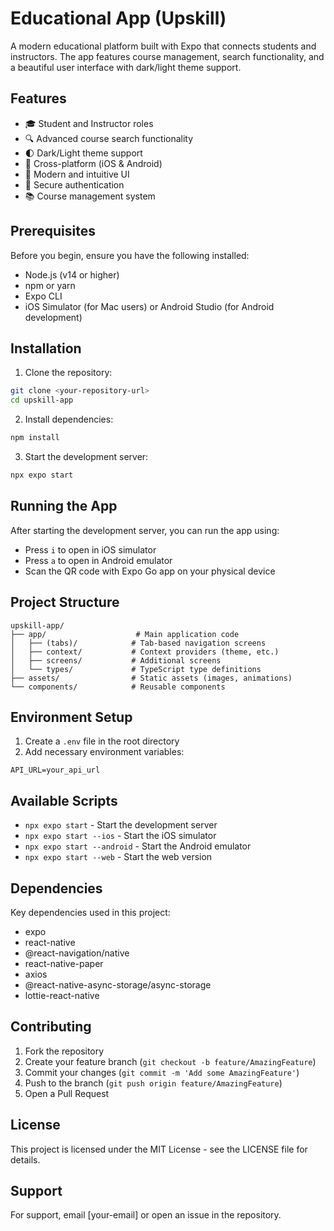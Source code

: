 # Educational App (Upskill)

A modern educational platform built with Expo that connects students and instructors. The app features course management, search functionality, and a beautiful user interface with dark/light theme support.

## Features

- 🎓 Student and Instructor roles
- 🔍 Advanced course search functionality
- 🌓 Dark/Light theme support
- 📱 Cross-platform (iOS & Android)
- 🎨 Modern and intuitive UI
- 🔐 Secure authentication
- 📚 Course management system

## Prerequisites

Before you begin, ensure you have the following installed:

- Node.js (v14 or higher)
- npm or yarn
- Expo CLI
- iOS Simulator (for Mac users) or Android Studio (for Android development)

## Installation

1. Clone the repository:

```bash
git clone <your-repository-url>
cd upskill-app
```

2. Install dependencies:

```bash
npm install
```

3. Start the development server:

```bash
npx expo start
```

## Running the App

After starting the development server, you can run the app using:

- Press `i` to open in iOS simulator
- Press `a` to open in Android emulator
- Scan the QR code with Expo Go app on your physical device

## Project Structure

```
upskill-app/
├── app/                    # Main application code
│   ├── (tabs)/            # Tab-based navigation screens
│   ├── context/           # Context providers (theme, etc.)
│   ├── screens/           # Additional screens
│   └── types/             # TypeScript type definitions
├── assets/                # Static assets (images, animations)
└── components/            # Reusable components
```

## Environment Setup

1. Create a `.env` file in the root directory
2. Add necessary environment variables:

```
API_URL=your_api_url
```

## Available Scripts

- `npx expo start` - Start the development server
- `npx expo start --ios` - Start the iOS simulator
- `npx expo start --android` - Start the Android emulator
- `npx expo start --web` - Start the web version

## Dependencies

Key dependencies used in this project:

- expo
- react-native
- @react-navigation/native
- react-native-paper
- axios
- @react-native-async-storage/async-storage
- lottie-react-native

## Contributing

1. Fork the repository
2. Create your feature branch (`git checkout -b feature/AmazingFeature`)
3. Commit your changes (`git commit -m 'Add some AmazingFeature'`)
4. Push to the branch (`git push origin feature/AmazingFeature`)
5. Open a Pull Request

## License

This project is licensed under the MIT License - see the LICENSE file for details.

## Support

For support, email [your-email] or open an issue in the repository.
